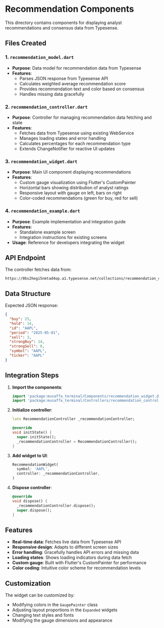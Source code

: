 # Recommendation Components

This directory contains components for displaying analyst recommendations and consensus data from Typesense.

## Files Created

### 1. `recommendation_model.dart`
- **Purpose**: Data model for recommendation data from Typesense
- **Features**:
  - Parses JSON response from Typesense API
  - Calculates weighted average recommendation score
  - Provides recommendation text and color based on consensus
  - Handles missing data gracefully

### 2. `recommendation_controller.dart`
- **Purpose**: Controller for managing recommendation data fetching and state
- **Features**:
  - Fetches data from Typesense using existing WebService
  - Manages loading states and error handling
  - Calculates percentages for each recommendation type
  - Extends ChangeNotifier for reactive UI updates

### 3. `recommendation_widget.dart`
- **Purpose**: Main UI component displaying recommendations
- **Features**:
  - Custom gauge visualization using Flutter's CustomPainter
  - Horizontal bars showing distribution of analyst ratings
  - Responsive layout with gauge on left, bars on right
  - Color-coded recommendations (green for buy, red for sell)

### 4. `recommendation_example.dart`
- **Purpose**: Example implementation and integration guide
- **Features**:
  - Standalone example screen
  - Integration instructions for existing screens
- **Usage**: Reference for developers integrating the widget

## API Endpoint

The controller fetches data from:
```
https://0bs2hegi5nmtad4op.a1.typesense.net/collections/recommendation_collection/documents/{SYMBOL}
```

## Data Structure

Expected JSON response:
```json
{
  "buy": 25,
  "hold": 14,
  "id": "AAPL",
  "period": "2025-05-01",
  "sell": 3,
  "strongBuy": 14,
  "strongSell": 0,
  "symbol": "AAPL",
  "ticker": "AAPL"
}
```

## Integration Steps

1. **Import the components**:
   ```dart
   import 'package:musaffa_terminal/Components/recommendation_widget.dart';
   import 'package:musaffa_terminal/Controllers/recommendation_controller.dart';
   ```

2. **Initialize controller**:
   ```dart
   late RecommendationController _recommendationController;
   
   @override
   void initState() {
     super.initState();
     _recommendationController = RecommendationController();
   }
   ```

3. **Add widget to UI**:
   ```dart
   RecommendationWidget(
     symbol: 'AAPL',
     controller: _recommendationController,
   )
   ```

4. **Dispose controller**:
   ```dart
   @override
   void dispose() {
     _recommendationController.dispose();
     super.dispose();
   }
   ```

## Features

- **Real-time data**: Fetches live data from Typesense API
- **Responsive design**: Adapts to different screen sizes
- **Error handling**: Gracefully handles API errors and missing data
- **Loading states**: Shows loading indicators during data fetch
- **Custom gauge**: Built with Flutter's CustomPainter for performance
- **Color coding**: Intuitive color scheme for recommendation levels

## Customization

The widget can be customized by:
- Modifying colors in the `GaugePainter` class
- Adjusting layout proportions in the `Expanded` widgets
- Changing text styles and fonts
- Modifying the gauge dimensions and appearance

